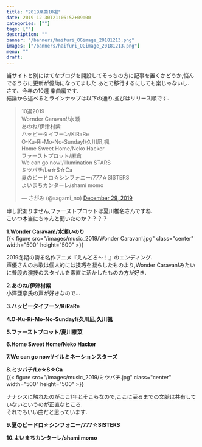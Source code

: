 ```yaml
---
title: "2019楽曲10選"
date: 2019-12-30T21:06:52+09:00
categories: [""]
tags: [""]
description: ""
banner: "/banners/haifuri_OGimage_20181213.png"
images: ["/banners/haifuri_OGimage_20181213.png"]
menu: ""
draft:
---
```

当サイトと別にはてなブログを開設してそっちの方に記事を置くかどうか,悩んでるうちに更新が億劫になってました.あとで移行するにしても楽じゃないし.  
さて、今年の10選 楽曲編です.  
結論から述べるとラインナップは以下の通り.並びはリリース順です.

<blockquote class="twitter-tweet"><p lang="ja" dir="ltr">10選2019<br>Wornder Caravan!/水瀬<br>あのね/伊津村紫<br>ハッピータイフーン/KiRaRe<br>O-Ku-Ri-Mo-No-Sunday!/久川凪,楓<br>Home Sweet Home/Neko Hacker<br>ファーストプロット/麻倉<br>We can go now!/illumination STARS<br>ミツバチ/Le☆S☆Ca<br>夏のビードロ☆シンフォニー/777☆SISTERS<br>よいまちカンターレ/shami momo</p>&mdash; さがみ (@sagami_no) <a href="https://twitter.com/sagami_no/status/1211287550309982209?ref_src=twsrc%5Etfw">December 29, 2019</a></blockquote> <script async src="https://platform.twitter.com/widgets.js" charset="utf-8"></script>

申し訳ありません,ファーストプロットは夏川椎名さんですね.  
~~こいつ本当にちゃんと聞いたのか？？？？~~


**1.Wonder Caravan!/水瀬いのり**  
{{< figure src="/images/music_2019/Wonder Caravan!.jpg"  class="center" width="500" height="500" >}}  

2019冬期の誇る名作アニメ『えんどろ～！』のエンディング.  
声優さんのお歌は個人的には技巧を凝らしたものより,Wonder Caravan!みたいに普段の演技のスタイルを素直に活かしたものの方が好き.

**2.あのね/伊津村紫**  
小澤亜李氏の声が好きなので…

**3.ハッピータイフーン/KiRaRe**  

**4.O-Ku-Ri-Mo-No-Sunday!/久川凪,久川楓**  

**5.ファーストプロット/夏川椎菜**

**6.Home Sweet Home/Neko Hacker**

**7.We can go now!/イルミネーションスターズ**

**8.ミツバチ/Le☆S☆Ca**  
{{< figure src="/images/music_2019/ミツバチ.jpg"  class="center" width="500" height="500" >}}  

ナナシスに触れたのがここ1年とそこらなので,ここに至るまでの文脈は共有していないというのが正直なところ.  
それでもいい曲だと思っています.  

**9.夏のビードロ☆シンフォニー/777☆SISTERS**  


**10.よいまちカンターレ/shami momo**  
